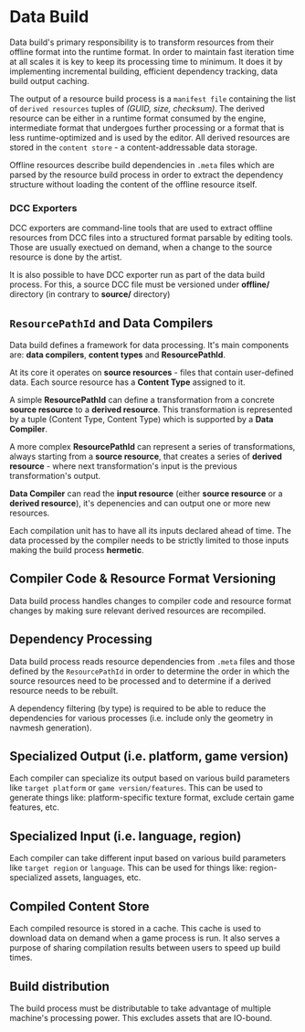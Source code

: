# Data Build

Data build's primary responsibility is to transform resources from their offline format into the runtime format. In order to maintain fast iteration time at all scales it is key to keep its processing time to minimum. It does it by implementing incremental building, efficient dependency tracking, data build output caching.

The output of a resource build process is a `manifest file` containing the list of `derived resources` tuples of *(GUID, size, checksum)*. The derived resource can be either in a runtime format consumed by the engine, intermediate format that undergoes further processing or a format that is less runtime-optimized and is used by the editor. All derived resources are stored in the `content store` - a content-addressable data storage. 

Offline resources describe build dependencies in `.meta` files which are parsed by the resource build process in order to extract the dependency structure without loading the content of the offline resource itself.

### DCC Exporters

DCC exporters are command-line tools that are used to extract offline resources from DCC files into a structured format parsable by editing tools. Those are usually exectued on demand, when a change to the source resource is done by the artist.

It is also possible to have DCC exporter run as part of the data build process. For this, a source DCC file must be versioned under **offline/** directory (in contrary to **source/** directory)

## `ResourcePathId` and Data Compilers

Data build defines a framework for data processing. It's main components are: **data compilers**, **content types** and **ResourcePathId**.

At its core it operates on **source resources** - files that contain user-defined data. Each source resource has a **Content Type** assigned to it.

A simple **ResourcePathId** can define a transformation from a concrete **source resource** to a **derived resource**. This transformation is represented by a tuple (Content Type, Content Type) which is supported by a **Data Compiler**.

A more complex **ResourcePathId** can represent a series of transformations, always starting from a **source resource**, that creates a series of **derived resource** - where next transformation's input is the previous transformation's output.

**Data Compiler** can read the **input resource** (either **source resource** or a **derived resource**), it's depenencies and can output one or more new resources.

Each compilation unit has to have all its inputs declared ahead of time. The data processed by the compiler needs to be strictly limited to those inputs making the build process **hermetic**.

## Compiler Code & Resource Format Versioning

Data build process handles changes to compiler code and resource format changes by making sure relevant derived resources are recompiled.

## Dependency Processing

Data build process reads resource dependencies from `.meta` files and those defined by the `ResourcePathId` in order to determine the order in which the source resources need to be processed and to determine if a derived resource needs to be rebuilt.

A dependency filtering (by type) is required to be able to reduce the dependencies for various processes (i.e. include only the geometry in navmesh generation).

## Specialized Output (i.e. platform, game version)

Each compiler can specialize its output based on various build parameters like `target platform` or `game version/features`. This can be used to generate things like: platform-specific texture format, exclude certain game features, etc.

## Specialized Input (i.e. language, region)

Each compiler can take different input based on various build parameters like `target region` or `language`. This can be used for things like: region-specialized assets, languages, etc.

## Compiled Content Store

Each compiled resource is stored in a cache. This cache is used to download data on demand when a game process is run. It also serves a purpose of sharing compilation results between users to speed up build times.

## Build distribution

The build process must be distributable to take advantage of multiple machine's processing power. This excludes assets that are IO-bound.